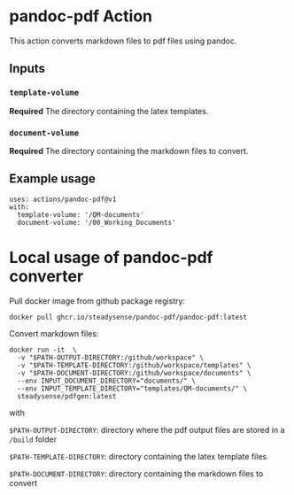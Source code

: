 # pandoc-pdf Action

This action converts markdown files to pdf files using pandoc.

## Inputs

### `template-volume`

**Required** The directory containing the latex templates.

### `document-volume`
**Required** The directory containing the markdown files to convert.


## Example usage
```
uses: actions/pandoc-pdf@v1
with:
  template-volume: '/QM-documents'
  document-volume: '/00_Working_Documents'
```


# Local usage of pandoc-pdf converter

Pull docker image from github package registry:
```
docker pull ghcr.io/steadysense/pandoc-pdf/pandoc-pdf:latest
```
Convert markdown files:
```
docker run -it  \
  -v "$PATH-OUTPUT-DIRECTORY:/github/workspace" \
  -v "$PATH-TEMPLATE-DIRECTORY:/github/workspace/templates" \
  -v "$PATH-DOCUMENT-DIRECTORY:/github/workspace/documents" \
  --env INPUT_DOCUMENT_DIRECTORY="documents/" \
  --env INPUT_TEMPLATE_DIRECTORY="templates/QM-documents/" \
  steadysense/pdfgen:latest
```
with

`$PATH-OUTPUT-DIRECTORY`: directory where the pdf output files are stored in a `/build` folder

`$PATH-TEMPLATE-DIRECTORY`: directory containing the latex template files

`$PATH-DOCUMENT-DIRECTORY`: directory containing the markdown files to convert
